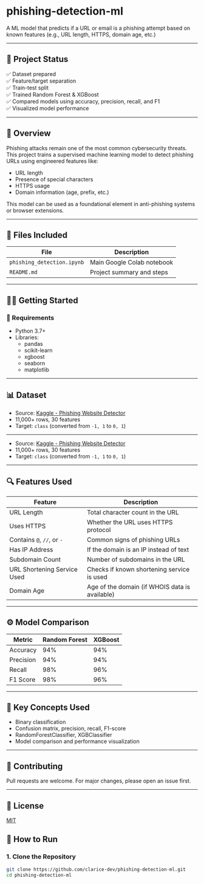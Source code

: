 # phishing-detection-ml
A ML model that predicts if a URL or email is a phishing attempt based on known features (e.g., URL length, HTTPS, domain age, etc.)

---
## 🚀 Project Status

✅ Dataset prepared  
✅ Feature/target separation  
✅ Train-test split  
✅ Trained Random Forest & XGBoost  
✅ Compared models using accuracy, precision, recall, and F1  
✅ Visualized model performance

---

## 🧠 Overview

Phishing attacks remain one of the most common cybersecurity threats. This project trains a supervised machine learning model to detect phishing URLs using engineered features like:

- URL length
- Presence of special characters
- HTTPS usage
- Domain information (age, prefix, etc.)

This model can be used as a foundational element in anti-phishing systems or browser extensions.

---

## 📂 Files Included

| File | Description |
|------|-------------|
| `phishing_detection.ipynb` | Main Google Colab notebook |
| `README.md` | Project summary and steps |

---

## 🧑‍💻 Getting Started

### 🔧 Requirements

- Python 3.7+
- Libraries:
  - pandas
  - scikit-learn
  - xgboost
  - seaborn
  - matplotlib
---
## 📊 Dataset

- Source: [Kaggle - Phishing Website Detector](https://www.kaggle.com/datasets/eswarchandt/phishing-website-detector)
- 11,000+ rows, 30 features
- Target: `class` (converted from `-1, 1` to `0, 1`)

---

- Source: [Kaggle - Phishing Website Detector](https://www.kaggle.com/datasets/eswarchandt/phishing-website-detector)
- 11,000+ rows, 30 features
- Target: `class` (converted from `-1, 1` to `0, 1`)

---

## 🔍 Features Used

| Feature                        | Description                                     |
|-------------------------------|-------------------------------------------------|
| URL Length                    | Total character count in the URL               |
| Uses HTTPS                    | Whether the URL uses HTTPS protocol            |
| Contains `@`, `//`, or `-`    | Common signs of phishing URLs                  |
| Has IP Address                | If the domain is an IP instead of text         |
| Subdomain Count               | Number of subdomains in the URL                |
| URL Shortening Service Used   | Checks if known shortening service is used     |
| Domain Age                    | Age of the domain (if WHOIS data is available) |

---

## ⚙️ Model Comparison

| Metric    | Random Forest | XGBoost |
|-----------|----------------|----------|
| Accuracy  | 94%           | 94%     |
| Precision | 94%           | 94%     |
| Recall    | 98%           | 96%     |
| F1 Score  | 98%           | 96%     |

---

## 🧠 Key Concepts Used

- Binary classification
- Confusion matrix, precision, recall, F1-score
- RandomForestClassifier, XGBClassifier
- Model comparison and performance visualization

---


## 🤝 Contributing

Pull requests are welcome. For major changes, please open an issue first.

---

## 📜 License

[MIT](LICENSE)

## 🧪 How to Run

### 1. Clone the Repository

```bash
git clone https://github.com/clarice-dev/phishing-detection-ml.git
cd phishing-detection-ml

